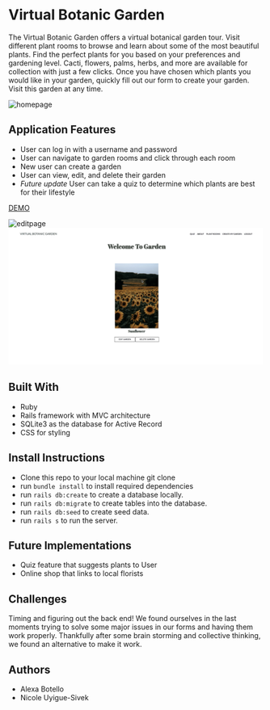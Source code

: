 # Virtual Botanic Garden 

The Virtual Botanic Garden offers a virtual botanical garden tour. Visit different plant rooms to browse and learn about some of the most beautiful plants. Find the perfect plants for you based on your preferences and gardening level. Cacti, flowers, palms, herbs, and more are available for collection with just a few clicks. Once you have chosen which plants you would like in your garden, quickly fill out our form to create your garden. Visit this garden at any time.

![homepage](app/assets/readme_images/homepage.png "Homepage")

## Application Features
- User can log in with a username and password
- User can navigate to garden rooms and click through each room 
- New user can create a garden 
- User can view, edit, and delete their garden
- *Future update* User can take a quiz to determine which plants are best for their lifestyle 

[DEMO](https://www.youtube.com/watch?v=2jGrlg2NKVs)

![editpage](app/assets/readme_images/editgarden.png "Edit Page")
![gardenpage](app/assets/readme_images/garden.png "Garden")

## Built With
- Ruby
- Rails framework with MVC architecture
- SQLite3 as the database for Active Record
- CSS for styling

## Install Instructions
- Clone this repo to your local machine git clone
- run `bundle install` to install required dependencies
- run `rails db:create` to create a database locally.
- run `rails db:migrate` to create tables into the database.
- run `rails db:seed` to create seed data.
- run `rails s` to run the server.

## Future Implementations
- Quiz feature that suggests plants to User 
- Online shop that links to local florists 

## Challenges 
Timing and figuring out the back end! We found ourselves in the last moments trying to solve some major issues in our forms and having them work properly. Thankfully after some brain storming and collective thinking, we found an alternative to make it work. 

## Authors
- Alexa Botello
- Nicole Uyigue-Sivek